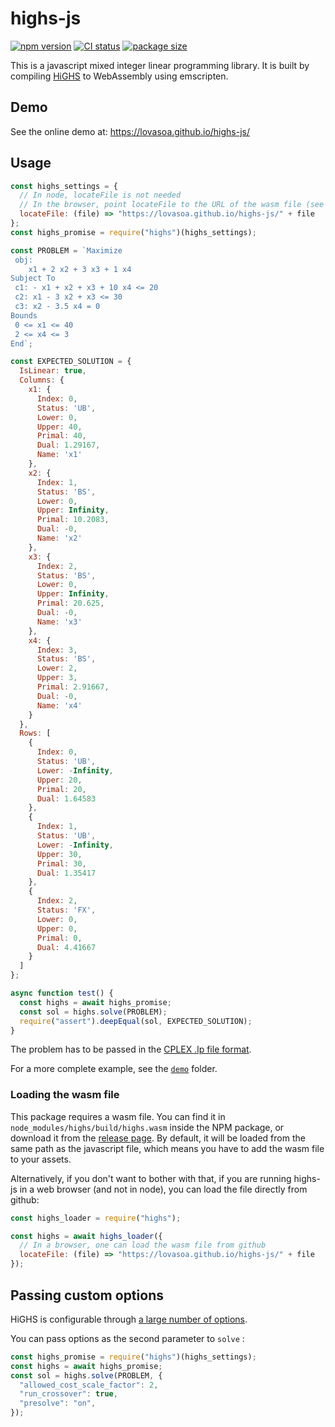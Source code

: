 # highs-js

[![npm version](https://badge.fury.io/js/highs.svg)](https://www.npmjs.com/package/highs)
[![CI status](https://github.com/lovasoa/highs-js/actions/workflows/CI.yml/badge.svg)](https://github.com/lovasoa/highs-js/actions/workflows/CI.yml)
[![package size](https://badgen.net/bundlephobia/minzip/highs)](https://bundlephobia.com/result?p=highs)

This is a javascript mixed integer linear programming library.
It is built by compiling [HiGHS](https://highs.dev) to WebAssembly using emscripten.

## Demo

See the online demo at: https://lovasoa.github.io/highs-js/

## Usage

```js
const highs_settings = {
  // In node, locateFile is not needed
  // In the browser, point locateFile to the URL of the wasm file (see below)
  locateFile: (file) => "https://lovasoa.github.io/highs-js/" + file
};
const highs_promise = require("highs")(highs_settings);

const PROBLEM = `Maximize
 obj:
    x1 + 2 x2 + 3 x3 + 1 x4
Subject To
 c1: - x1 + x2 + x3 + 10 x4 <= 20
 c2: x1 - 3 x2 + x3 <= 30
 c3: x2 - 3.5 x4 = 0
Bounds
 0 <= x1 <= 40
 2 <= x4 <= 3
End`;

const EXPECTED_SOLUTION = {
  IsLinear: true,
  Columns: {
    x1: {
      Index: 0,
      Status: 'UB',
      Lower: 0,
      Upper: 40,
      Primal: 40,
      Dual: 1.29167,
      Name: 'x1'
    },
    x2: {
      Index: 1,
      Status: 'BS',
      Lower: 0,
      Upper: Infinity,
      Primal: 10.2083,
      Dual: -0,
      Name: 'x2'
    },
    x3: {
      Index: 2,
      Status: 'BS',
      Lower: 0,
      Upper: Infinity,
      Primal: 20.625,
      Dual: -0,
      Name: 'x3'
    },
    x4: {
      Index: 3,
      Status: 'BS',
      Lower: 2,
      Upper: 3,
      Primal: 2.91667,
      Dual: -0,
      Name: 'x4'
    }
  },
  Rows: [
    {
      Index: 0,
      Status: 'UB',
      Lower: -Infinity,
      Upper: 20,
      Primal: 20,
      Dual: 1.64583
    },
    {
      Index: 1,
      Status: 'UB',
      Lower: -Infinity,
      Upper: 30,
      Primal: 30,
      Dual: 1.35417
    },
    {
      Index: 2,
      Status: 'FX',
      Lower: 0,
      Upper: 0,
      Primal: 0,
      Dual: 4.41667
    }
  ]
};

async function test() {
  const highs = await highs_promise;
  const sol = highs.solve(PROBLEM);
  require("assert").deepEqual(sol, EXPECTED_SOLUTION);
}
```

The problem has to be passed in the [CPLEX .lp file format](http://web.mit.edu/lpsolve/doc/CPLEX-format.htm).

For a more complete example, see the [`demo`](./demo/) folder.

### Loading the wasm file

This package requires a wasm file.
You can find it in `node_modules/highs/build/highs.wasm` inside the NPM package,
or download it from the [release page](https://github.com/lovasoa/highs-js/releases).
By default, it will be loaded from the same path as the javascript file,
which means you have to add the wasm file to your assets.

Alternatively, if you don't want to bother with that, 
if you are running highs-js in a web browser (and not in node),
you can load the file directly from github:

```js
const highs_loader = require("highs");

const highs = await highs_loader({
  // In a browser, one can load the wasm file from github
  locateFile: (file) => "https://lovasoa.github.io/highs-js/" + file
});
```
## Passing custom options

HiGHS is configurable through [a large number of options](https://www.maths.ed.ac.uk/hall/HiGHS/HighsOptions.html).

You can pass options as the second parameter to `solve` : 

```js
const highs_promise = require("highs")(highs_settings);
const highs = await highs_promise;
const sol = highs.solve(PROBLEM, {
  "allowed_cost_scale_factor": 2,
  "run_crossover": true,
  "presolve": "on",
});
```
